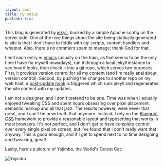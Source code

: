 ```yaml
---
layout: post
title: My setup
publish: true
---
```


This blog is generated by [jekyll][jekyll], backed by a simple Apache
config on the server side. One of the nice things about the site being
statically generated is site is that I don't have to fiddle with cgi
scripts, content handlers and whatnot. Also, there's no comment spam
to manage; thank God for that.

I edit each entry in [emacs][emacs] (usually on the train, as that
seems to be the only time I have for myself nowadays), run it through
a local jekyll instance to see how it looks, then check it into a
[git][git] repo, which serves two purposes. First, it provides version
control for all my content (and I'm really anal about version
control). Second, by pushing the changes to another repo on my web
host, a [post-update hook][deployment] is triggered which runs jekyll
and regenerates the site content with my updates.

I am not a designer, and I don't pretend to be one. Time was when I
actually enjoyed tweaking CSS and spent hours obsessing over pixel
placement, semantic markup and all that jazz. The results however,
were never that great, and I can't be arsed with that
anymore. Instead, I rely on the [Blueprint CSS][blueprint] framework
to provide a reasonable layout and typesetting that works in most
browsers. It's not perfect, and I don't get to have complete control
over every single pixel on screen, but I've found that I don't really
want that anyway. This is good enough, and if I get to spend next to
no time designing and tweaking, great!

Lastly, here's a picture of Yojimbo, the World's Cutest Cat:

![Yojimbo](http://farm2.static.flickr.com/1347/829207928_ba01bd66b3.jpg)

[git]:http://git-scm.com/
[jekyll]:http://github.com/mojombo/jekyll
[emacs]:http://www.gnu.org/software/emacs
[deployment]:http://matedriven.com.ar/2009/04/28/using-git-to-maintain-your-blog.html
[blueprint]:http://blueprintcss.org




